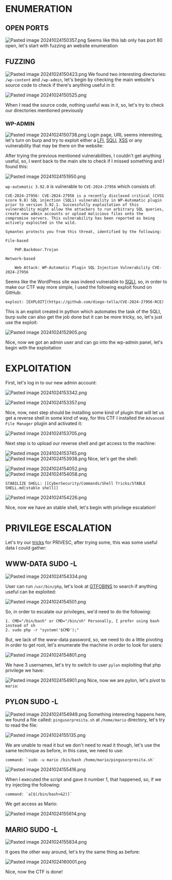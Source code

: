 ﻿# ENUMERATION


## OPEN PORTS

![Pasted image 20241024150357.png](../../IMAGES/Pasted%20image%2020241024150357.png)
Seems like this lab only has port 80 open, let's start with fuzzing an website enumeration
## FUZZING

![Pasted image 20241024150423.png](../../IMAGES/Pasted%20image%2020241024150423.png)
We found two interesting directories: `/wp-content` and `/wp-admin`, let's begin by checking the main website's source code to check if there's anything useful in it:

![Pasted image 20241024150525.png](../../IMAGES/Pasted%20image%2020241024150525.png)

When I read the source code, nothing useful was in it, so, let's try to check our directories mentioned previously

### WP-ADMIN

![Pasted image 20241024150738.png](../../IMAGES/Pasted%20image%2020241024150738.png)
Login page, URL seems interesting, let's turn on burp and try to exploit either a [LFI](../../Bug%20Bounty/Vulnerabilities/SERVER%20SIDE%20VULNERABILITIES/FILE%20INCLUSION%20VULNERABILITIES/LOCAL%20FILE%20INCLUSION%20(LFI).md), [SQLI](../../Bug%20Bounty/Vulnerabilities/SERVER%20SIDE%20VULNERABILITIES/INJECTIONS/SQLI/SQL%20INJECTION%20(SQLI).md), [XSS](../../Bug%20Bounty/Vulnerabilities/SERVER%20SIDE%20VULNERABILITIES/CROSS%20SITE%20SCRIPTING/CROSS%20SITE%20SCRIPTING%20(XSS).md) or any vulnerability that may be there on the website:

After trying the previous mentioned vulnerabilities, I couldn't get anything useful, so, I went back to the main site to check if I missed something and I found this:

![Pasted image 20241024151950.png](../../IMAGES/Pasted%20image%2020241024151950.png)

`wp-automatic 3.92.0` is vulnerable to `CVE-2024-27956` which consists of:

```ad-important
CVE-2024-27956: CVE-2024-27956 is a recently disclosed critical (CVSS score 9.8) SQL injection (SQLi) vulnerability in WP-Automatic plugin prior to version 3.92.1. Successfully exploitation of this vulnerability might allow the attackers to run arbitrary SQL queries, create new admin accounts or upload malicious files onto the compromise servers. This vulnerability has been reported as being actively exploited in the wild.

Symantec protects you from this threat, identified by the following:

File-based

    PHP.Backdoor.Trojan

Network-based

    Web Attack: WP-Automatic Plugin SQL Injection Vulnerability CVE-2024-27956
```

Seems like the WordPress site was indeed vulnerable to [SQLI](../../Bug%20Bounty/Vulnerabilities/SERVER%20SIDE%20VULNERABILITIES/INJECTIONS/SQLI/SQL%20INJECTION%20(SQLI).md), so, in order to make our CTF way more simple, I used the following exploit found on GitHub:

```ad-hint
exploit: [EXPLOIT](https://github.com/diego-tella/CVE-2024-27956-RCE)
```

This is an exploit created in python which automates the task of the SQLI, burp suite can also get the job done but it can be more tricky, so, let's just use the exploit:

![Pasted image 20241024152905.png](../../IMAGES/Pasted%20image%2020241024152905.png)

Nice, now we got an admin user and can go into the wp-admin panel, let's begin with the exploitation

# EXPLOITATION

First, let's log in to our new admin account:

![Pasted image 20241024153342.png](../../IMAGES/Pasted%20image%2020241024153342.png)

![Pasted image 20241024153357.png](../../IMAGES/Pasted%20image%2020241024153357.png)

Nice, now, next step should be installing some kind of plugin that will let us get a reverse shell in some kind of way, for this CTF I installed the `Advanced File Manager` plugin and activated it:

![Pasted image 20241024153705.png](../../IMAGES/Pasted%20image%2020241024153705.png)

Next step is to upload our reverse shell and get access to the machine:

![Pasted image 20241024153745.png](../../IMAGES/Pasted%20image%2020241024153745.png)
![Pasted image 20241024153938.png](../../IMAGES/Pasted%20image%2020241024153938.png)
Nice, let's get the shell:

![Pasted image 20241024154052.png](../../IMAGES/Pasted%20image%2020241024154052.png)
![Pasted image 20241024154058.png](../../IMAGES/Pasted%20image%2020241024154058.png)
```ad-important
STABILIZE SHELL: [[CyberSecurity/Commands/Shell Tricks/STABLE SHELL.md|stable shell]]
```


![Pasted image 20241024154226.png](../../IMAGES/Pasted%20image%2020241024154226.png)

Nice, now we have an stable shell, let's begin with privilege escalation!

# PRIVILEGE ESCALATION


Let's try our [tricks](../../LINUX/LINUX%20PRIVILEGE%20ESCALATION/BASIC%20PRIVESC%20IN%20LINUX.md) for PRIVESC, after trying some, this was some useful data I could gather:

## WWW-DATA SUDO -L

![Pasted image 20241024154334.png](../../IMAGES/Pasted%20image%2020241024154334.png)

User can run `/usr/bin/php`, let's look at [GTFOBINS](https://gtfobins.github.io/) to search if anything useful can be exploited:


![Pasted image 20241024154501.png](../../IMAGES/Pasted%20image%2020241024154501.png)

So, in order to escalate our privileges, we'd need to do the following:

```ad-important
1. CMD="/bin/bash" or CMD="/bin/sh" Personally, I prefer using bash instead of sh
2. sudo php -r "system('$CMD');"
```

But, we lack of the www-data password, so, we need to do a little pivoting in order to get root, let's enumerate the machine in order to look for users:

![Pasted image 20241024154801.png](../../IMAGES/Pasted%20image%2020241024154801.png)

We have 3 usernames, let's try to switch to user `pylon` exploiting that php privilege we have:

![Pasted image 20241024154901.png](../../IMAGES/Pasted%20image%2020241024154901.png)
Nice, now we are pylon, let's pivot to `mario`:

## PYLON SUDO -L

![Pasted image 20241024154949.png](../../IMAGES/Pasted%20image%2020241024154949.png)
Something interesting happens here, we found a file called: `pingusorpresita.sh` at `/home/mario` directory, let's try to read the file:


![Pasted image 20241024155135.png](../../IMAGES/Pasted%20image%2020241024155135.png)

We are unable to read it but we don't need to read it though, let's use the same technique as before, in this case, we need to use:

```ad-hint
command: `sudo -u mario /bin/bash /home/mario/pingusorpresita.sh`
```

![Pasted image 20241024155416.png](../../IMAGES/Pasted%20image%2020241024155416.png)

When I executed the script and gave it number 1, that happened, so, if we try injecting the following:

```ad-hint
command: `a[$(/bin/bash>&2)]`
```

We get access as Mario:

![Pasted image 20241024155614.png](../../IMAGES/Pasted%20image%2020241024155614.png)


## MARIO SUDO -L


![Pasted image 20241024155834.png](../../IMAGES/Pasted%20image%2020241024155834.png)

It goes the other way around, let's try the same thing as before:

![Pasted image 20241024160001.png](../../IMAGES/Pasted%20image%2020241024160001.png)

Nice, now the CTF is done!

